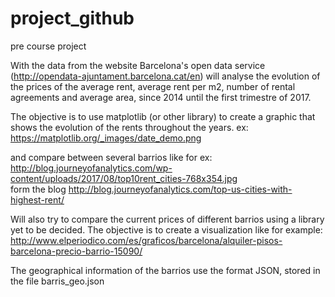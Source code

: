 # project_github
pre course project

With the data from the website Barcelona's open data service (http://opendata-ajuntament.barcelona.cat/en)
will analyse the evolution of the prices of the average rent, average rent per m2, number of rental agreements
and average area, since 2014 until the first trimestre of 2017.

The objective is to use matplotlib (or other library) to create a graphic that shows the evolution of the rents
throughout the years.
ex:
https://matplotlib.org/_images/date_demo.png

and compare between several barrios like for ex:  
http://blog.journeyofanalytics.com/wp-content/uploads/2017/08/top10rent_cities-768x354.jpg  
form the blog http://blog.journeyofanalytics.com/top-us-cities-with-highest-rent/



Will also try to compare the current prices of different barrios using a library yet to be decided.
The objective is to create a visualization like for example:  
http://www.elperiodico.com/es/graficos/barcelona/alquiler-pisos-barcelona-precio-barrio-15090/


The geographical information of the barrios use the format JSON, stored in the file barris_geo.json
